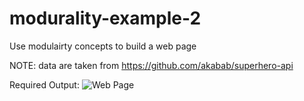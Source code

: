# modurality-example-2
Use modulairty concepts to build a web page

NOTE: data are taken from https://github.com/akabab/superhero-api 

Required Output:
![Web Page](https://github.com/janakanuwan/web-page-design/blob/master/modularity-example-2/My%20Super%20Heros.png)
